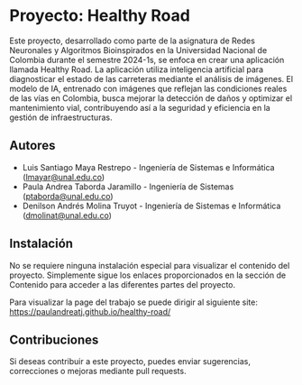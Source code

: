# Proyecto: Healthy Road

Este proyecto, desarrollado como parte de la asignatura de Redes Neuronales y Algoritmos Bioinspirados en la Universidad Nacional de Colombia durante el semestre 2024-1s, se enfoca en crear una aplicación llamada Healthy Road. La aplicación utiliza inteligencia artificial para diagnosticar el estado de las carreteras mediante el análisis de imágenes. El modelo de IA, entrenado con imágenes que reflejan las condiciones reales de las vías en Colombia, busca mejorar la detección de daños y optimizar el mantenimiento vial, contribuyendo así a la seguridad y eficiencia en la gestión de infraestructuras.

## Autores

* Luis Santiago Maya Restrepo - Ingeniería de Sistemas e Informática ([lmayar@unal.edu.co](mailto:lmayar@unal.edu.co))
* Paula Andrea Taborda Jaramillo - Ingeniería de Sistemas ([ptaborda@unal.edu.co](mailto:ptaborda@unal.edu.co))
* Denilson Andrés Molina Truyot - Ingeniería de Sistemas e Informática ([dmolinat@unal.edu.co](mailto:dmolinat@unal.edu.co))

## Instalación

No se requiere ninguna instalación especial para visualizar el contenido del proyecto. Simplemente sigue los enlaces proporcionados en la sección de Contenido para acceder a las diferentes partes del proyecto.

Para visualizar la page del trabajo se puede dirigir al siguiente site: https://paulandreatj.github.io/healthy-road/

## Contribuciones

Si deseas contribuir a este proyecto, puedes enviar sugerencias, correcciones o mejoras mediante pull requests.